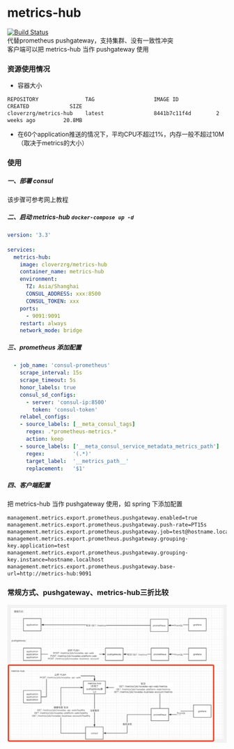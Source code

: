 # metrics-hub  
[![Build Status](https://drone.jeongen.com/api/badges/cloverzrg/metrics-hub/status.svg)](https://drone.jeongen.com/cloverzrg/metrics-hub)  
代替prometheus pushgateway，支持集群、没有一致性冲突  
客户端可以把 metrics-hub 当作 pushgateway 使用

### 资源使用情况  
* 容器大小  
```
REPOSITORY               TAG                   IMAGE ID            CREATED             SIZE
cloverzrg/metrics-hub    latest                8441b7c11f4d        2 weeks ago         20.8MB
```  
* 在60个application推送的情况下，平均CPU不超过1%，内存一般不超过10M（取决于metrics的大小）


### 使用  
##### 一、部署 consul
该步骤可参考网上教程

##### 二、启动 metrics-hub `docker-compose up -d`
```yaml
version: '3.3'

services:
  metrics-hub:
    image: cloverzrg/metrics-hub
    container_name: metrics-hub
    environment:
      TZ: Asia/Shanghai
      CONSUL_ADDRESS: xxx:8500
      CONSUL_TOKEN: xxx
    ports:
      - 9091:9091
    restart: always
    network_mode: bridge
```

##### 三、prometheus 添加配置  
```yaml
  - job_name: 'consul-prometheus'
    scrape_interval: 15s
    scrape_timeout: 5s
    honor_labels: true
    consul_sd_configs:
      - server: 'consul-ip:8500'
        token: 'consul-token'
    relabel_configs:
    - source_labels: [__meta_consul_tags]
      regex: .*prometheus-metrics.*
      action: keep
    - source_labels: ['__meta_consul_service_metadata_metrics_path']
      regex:         '(.*)'
      target_label:  '__metrics_path__'
      replacement:   '$1'
```

##### 四、客户端配置
把 metrics-hub 当作 pushgateway 使用，如 spring 下添加配置
```properties
management.metrics.export.prometheus.pushgateway.enabled=true
management.metrics.export.prometheus.pushgateway.push-rate=PT15s
management.metrics.export.prometheus.pushgateway.job=test@hostname.localhost
management.metrics.export.prometheus.pushgateway.grouping-key.application=test
management.metrics.export.prometheus.pushgateway.grouping-key.instance=hostname.localhost
management.metrics.export.prometheus.pushgateway.base-url=http://metrics-hub:9091
```


### 常规方式、pushgateway、metrics-hub三折比较
![img](./readme-content/WX20210525-110702@2x.png)
